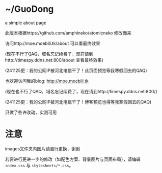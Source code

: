 # ~/GuoDong
a simple about page

此版本根据https://github.com/amphineko/atomicneko 修改而来

访问http://moe.moebili.tk/about 可以看最终效果

(现在不行了QAQ，域名忘记续费了，现在请到http://timespy.ddns.net:800/about 查看最终效果)

(241125更：我的公网IP被河北电信干了！此页面预览等我寒假回去的QAQ)

也欢迎访问我的blog: http://moe.moebili.tk

(现在也不行了QAQ，域名忘记续费了，现在请到http://timespy.ddns.net:800/)

(241125更：我的公网IP被河北电信干了！博客预览也得等我寒假回去的QAQ)

只做了些许改动，实测可用

# 注意

images文件夹内图片请自行更换，谢谢

若要进行更进一步的修改（如配色方案、背景图片与页面布局），请编辑 `index.css` 与 `stylesheets/*.css`。

